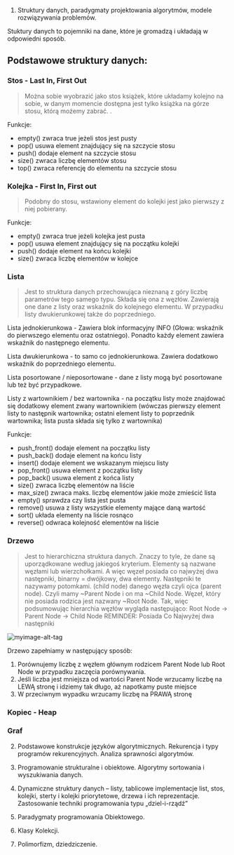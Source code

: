 1. Struktury danych, paradygmaty projektowania algorytmów, modele rozwiązywania problemów.

Stuktury danych to pojemniki na dane, które je gromadzą i układają w odpowiedni sposób. 

## Podstawowe struktury danych: 

### Stos - Last In, First Out
> Można sobie wyobrazić jako stos książek, które układamy kolejno na sobie, w danym momencie dostępna jest tylko książka na górze stosu, którą możemy zabrać. .

Funkcje: 
* empty() zwraca true jeżeli stos jest pusty
* pop() usuwa element znajdujący się na szczycie stosu
* push() dodaje element na szczycie stosu
* size() zwraca liczbę elementów stosu
* top() zwraca referencję do elementu na szczycie stosu


### Kolejka - First In, First out

> Podobny do stosu, wstawiony element do kolejki jest jako pierwszy z niej pobierany.  

Funkcje: 
* empty() zwraca true jeżeli kolejka jest pusta
* pop() usuwa element znajdujący się na początku kolejki
* push() dodaje element na końcu kolejki
* size() zwraca liczbę elementów w kolejce

### Lista

> Jest to struktura danych przechowująca nieznaną z góry liczbę parametrów tego samego typu. Składa się ona z węzłów. Zawierają one dane z listy oraz wskaźnik do kolejnego elementu. W przypadku listy dwukierunkowej także do poprzedniego. 

Lista jednokierunkowa - Zawiera blok informacyjny INFO (Głowa: wskaźnik do pierwszego elementu oraz ostatniego). Ponadto każdy element zawiera wskaźnik do następnego elementu. 

Lista dwukierunkowa - to samo co jednokierunkowa. Zawiera dodatkowo wskaźnik do poprzedniego elementu. 

Lista posortowane / nieposortowane - dane z listy mogą być posortowane lub też być przypadkowe. 

Listy z wartownikiem / bez wartownika -  na początku listy może
znajdować się dodatkowy element zwany wartownikiem (wówczas
pierwszy element listy to następnik wartownika; ostatni element listy
to poprzednik wartownika; lista pusta składa się tylko z wartownika)

Funkcje: 
* push_front() dodaje element na początku listy
* push_back() dodaje element na końcu listy
* insert() dodaje element we wskazanym miejscu listy
* pop_front() usuwa element z początku listy
* pop_back() usuwa element z końca listy
* size() zwraca liczbę elementów na liście
* max_size() zwraca maks. liczbę elementów jakie może zmieścić lista
* empty() sprawdza czy lista jest pusta
* remove() usuwa z listy wszystkie elementy mające daną wartość
* sort() układa elementy na liście rosnąco
* reverse() odwraca kolejność elementów na liście

### Drzewo

> Jest to hierarchiczna struktura danych. Znaczy to tyle, że dane są uporządkowane według jakiegoś kryterium. Elementy są nazwane węzłami lub wierzchołkami. A więc węzeł posiada co najwyżej dwa następniki, binarny = dwójkowy, dwa elementy. Następniki te nazywamy potomkami. (child node) danego węzła czyli ojca (parent node). Czyli mamy ~Parent Node i on ma ~Child Node. Węzeł, który nie posiada rodzica jest nazwany ~Root Node. Tak, więc podsumowując hierarchia węzłów wygląda następująco: 
Root Node -> Parent Node -> Child Node 
REMINDER: Posiada Co Najwyżej dwa następniki

![myimage-alt-tag](https://upload.wikimedia.org/wikipedia/commons/thumb/d/d4/Full_binary.pdf/page1-220px-Full_binary.pdf.jpg)

Drzewo zapełniamy w następujący sposób:
1. Porównujemy liczbę z węzłem głównym rodzicem Parent Node lub Root Node w przypadku zaczęcia porównywania. 
2. Jeśli liczba jest mniejsza od wartości Parent Node wrzucamy liczbę na LEWĄ stronę i idziemy tak długo, aż napotkamy puste miejsce
3. W przeciwnym wypadku wrzucamy liczbę na PRAWĄ stronę

### Kopiec - Heap



### Graf 


2. Podstawowe konstrukcje języków algorytmicznych. Rekurencja i typy programów rekurencyjnych. Analiza sprawności algorytmów.

3. Programowanie strukturalne i obiektowe. Algorytmy sortowania i wyszukiwania danych.

4. Dynamiczne struktury danych – listy, tablicowe implementacje list, stos, kolejki, sterty i kolejki priorytetowe, drzewa i ich reprezentacje. Zastosowanie techniki programowania typu „dziel-i-rządź”

5. Paradygmaty programowania Obiektowego. 

6. Klasy Kolekcji.

7. Polimorfizm, dziedziczenie. 
